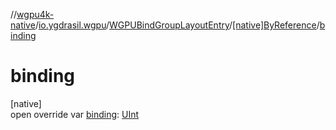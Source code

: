 //[wgpu4k-native](../../../../index.md)/[io.ygdrasil.wgpu](../../index.md)/[WGPUBindGroupLayoutEntry](../index.md)/[[native]ByReference](index.md)/[binding](binding.md)

# binding

[native]\
open override var [binding](binding.md): [UInt](https://kotlinlang.org/api/core/kotlin-stdlib/kotlin/-u-int/index.html)